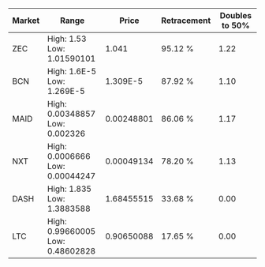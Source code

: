 | Market | Range | Price| Retracement | Doubles to 50% |
| --- | --- | --- | --- | --- |
| ZEC | High: 1.53<br />Low: 1.01590101 | 1.041 | 95.12 % | 1.22 |
| BCN | High: 1.6E-5<br />Low: 1.269E-5 | 1.309E-5 | 87.92 % | 1.10 |
| MAID | High: 0.00348857<br />Low: 0.002326 | 0.00248801 | 86.06 % | 1.17 |
| NXT | High: 0.0006666<br />Low: 0.00044247 | 0.00049134 | 78.20 % | 1.13 |
| DASH | High: 1.835<br />Low: 1.3883588 | 1.68455515 | 33.68 % | 0.00 |
| LTC | High: 0.99660005<br />Low: 0.48602828 | 0.90650088 | 17.65 % | 0.00 |

